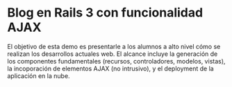 # Blog en Rails 3 con funcionalidad AJAX

El objetivo de esta demo es presentarle a los alumnos a alto nivel cómo se realizan los desarrollos actuales web. El alcance incluye la generación de los componentes fundamentales (recursos, controladores, modelos, vistas), la incoporación de elementos AJAX (no intrusivo), y el deployment de la aplicación en la nube.